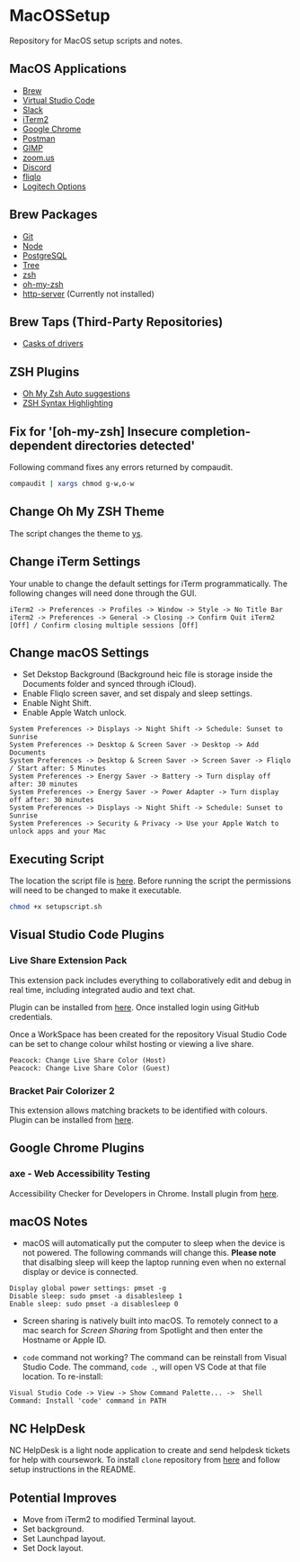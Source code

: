 # MacOSSetup
Repository for MacOS setup scripts and notes.

## MacOS Applications
 
- [Brew](https://brew.sh/) 
- [Virtual Studio Code](https://code.visualstudio.com) 
- [Slack](https://slack.com) 
- [iTerm2](https://iterm2.com)
- [Google Chrome](https://www.google.com/chrome/) 
- [Postman](https://www.postman.com) 
- [GIMP](https://www.gimp.org)
- [zoom.us](https://zoom.us)
- [Discord](https://discordapp.com)
- [fliqlo](https://fliqlo.com)
- [Logitech Options](https://www.logitech.com/en-us/product/options)

## Brew Packages 

- [Git](https://git-scm.com) 
- [Node](https://nodejs.org/en/)
- [PostgreSQL](https://www.postgresql.org/)
- [Tree](http://mama.indstate.edu/users/ice/tree/)
- [zsh](https://www.zsh.org/)
- [oh-my-zsh](https://ohmyz.sh/)
- [http-server](https://github.com/http-party/http-server#readme) (Currently not installed)

## Brew Taps (Third-Party Repositories)

- [Casks of drivers](https://github.com/Homebrew/homebrew-cask-drivers)

## ZSH Plugins

- [Oh My Zsh Auto suggestions](https://github.com/zsh-users/zsh-autosuggestions/blob/master/INSTALL.md)
- [ZSH Syntax Highlighting](https://medium.com/@Clovis_app/configuration-of-a-beautiful-efficient-terminal-and-prompt-on-osx-in-7-minutes-827c29391961)


## Fix for '[oh-my-zsh] Insecure completion-dependent directories detected'

Following command fixes any errors returned by compaudit.

```bash
compaudit | xargs chmod g-w,o-w
```

## Change Oh My ZSH Theme

The script changes the theme to [ys](https://blog.ysmood.org/my-ys-terminal-theme/).

## Change iTerm Settings

Your unable to change the default settings for iTerm programmatically. The following changes will need done through the GUI.

```
iTerm2 -> Preferences -> Profiles -> Window -> Style -> No Title Bar
iTerm2 -> Preferences -> General -> Closing -> Confirm Quit iTerm2 [Off] / Confirm closing multiple sessions [Off]
```

## Change macOS Settings

* Set Dekstop Background (Background heic file is storage inside the Documents folder and synced through iCloud).
* Enable Fliqlo screen saver, and set dispaly and sleep settings.
* Enable Night Shift.
* Enable Apple Watch unlock.

```
System Preferences -> Displays -> Night Shift -> Schedule: Sunset to Sunrise
System Preferences -> Desktop & Screen Saver -> Desktop -> Add Documents
System Preferences -> Desktop & Screen Saver -> Screen Saver -> Fliqlo / Start after: 5 Minutes
System Preferences -> Energy Saver -> Battery -> Turn display off after: 30 minutes
System Preferences -> Energy Saver -> Power Adapter -> Turn display off after: 30 minutes
System Preferences -> Displays -> Night Shift -> Schedule: Sunset to Sunrise
System Preferences -> Security & Privacy -> Use your Apple Watch to unlock apps and your Mac
```

## Executing Script

The location the script file is [here](setupscript.sh). Before running the script the permissions will need to be changed to make it executable. 
```bash
chmod +x setupscript.sh
```

## Visual Studio Code Plugins

### Live Share Extension Pack

This extension pack includes everything to collaboratively edit and debug in real time, including integrated audio and text chat.

Plugin can be installed from [here](https://marketplace.visualstudio.com/items?itemName=MS-vsliveshare.vsliveshare-packP{\]}). Once installed login using GitHub credentials.

Once a WorkSpace has been created for the repository Visual Studio Code can be set to change colour whilst hosting or viewing a live share.

```
Peacock: Change Live Share Color (Host) 
Peacock: Change Live Share Color (Guest) 
```

### Bracket Pair Colorizer 2

This extension allows matching brackets to be identified with colours. Plugin can be installed from [here](https://marketplace.visualstudio.com/items?itemName=CoenraadS.bracket-pair-colorizer-2).

## Google Chrome Plugins

### axe - Web Accessibility Testing

Accessibility Checker for Developers in Chrome. Install plugin from [here](https://chrome.google.com/webstore/detail/axe-web-accessibility-tes/lhdoppojpmngadmnindnejefpokejbdd).

## macOS Notes

* macOS will automatically put the computer to sleep when the device is not powered. The following commands will change this. **Please note** that disalbing sleep will keep the laptop running even when no external display or device is connected. 

```
Display global power settings: pmset -g
Disable sleep: sudo pmset -a disablesleep 1
Enable sleep: sudo pmset -a disablesleep 0
```

* Screen sharing is natively built into macOS. To remotely connect to a mac search for *Screen Sharing*  from Spotlight and then enter the Hostname or Apple ID.

* ```code``` command not working? The command can be reinstall from Visual Studio Code. The command, ```code .```, will open VS Code at that file location. To re-install:

```
Visual Studio Code -> View -> Show Command Palette... ->  Shell Command: Install 'code' command in PATH
```

## NC HelpDesk

NC HelpDesk is a light node application to create and send helpdesk tickets for help with coursework. To install ```clone``` repository from [here](https://github.com/northcoders/nc-helpdesk) and follow setup instructions in the README.

## Potential Improves

- Move from iTerm2 to modified Terminal layout.
- Set background.
- Set Launchpad layout.
- Set Dock layout.
